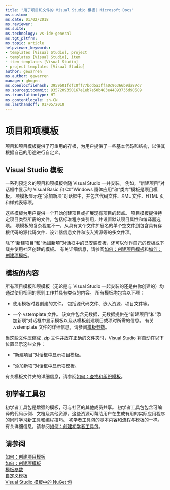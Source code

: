 ```yaml
---
title: "用于项目和文件的 Visual Studio 模板| Microsoft Docs"
ms.custom: 
ms.date: 01/02/2018
ms.reviewer: 
ms.suite: 
ms.technology: vs-ide-general
ms.tgt_pltfrm: 
ms.topic: article
helpviewer_keywords:
- templates [Visual Studio], project
- templates [Visual Studio], item
- item templates [Visual Studio]
- project templates [Visual Studio]
author: gewarren
ms.author: gewarren
manager: ghogen
ms.openlocfilehash: 3959b01fdfc0ff77bdd5a3ffa0c96366b9da87d7
ms.sourcegitcommit: 9357209350167e1eb7e50b483e44893735d90589
ms.translationtype: HT
ms.contentlocale: zh-CN
ms.lasthandoff: 01/05/2018
---
```

# <a name="project-and-item-templates"></a>项目和项模板

项目和项目模板提供了可重用的存根，为用户提供了一些基本代码和结构，以供其根据自己的用途进行自定义。

## <a name="visual-studio-templates"></a>Visual Studio 模板

一系列预定义的项目和项模板会随 Visual Studio 一并安装。 例如，“新建项目”对话框中显示的 Visual Basic 和 C#“Windows 窗体应用”和“类库”模板是项目模板。 项模板显示在“添加新项”对话框中，并包含代码文件、XML 文件、HTML 页和样式表等项。

这些模板为用户提供一个开始创建项目或扩展现有项目的起点。 项目模板提供特定项目类型所需的文件，包括标准程序集引用，并设置默认项目属性和编译器选项。 项模板的复杂程度不一，从具有某个文件扩展名的单个空文件到包含具有存根代码的源代码文件、设计器信息文件和嵌入资源等的多文件项。

除了“新建项目”和“添加新项”对话框中的已安装模板，还可以创作自己的模板或下载并使用社区创建的模板。 有关详细信息，请参阅[如何：创建项目模板](../ide/how-to-create-project-templates.md)和[如何：创建项模板](../ide/how-to-create-item-templates.md)。

## <a name="contents-of-a-template"></a>模板的内容

所有项目模板和项模板（无论是与 Visual Studio 一起安装的还是由你创建的）均通过使用相同的原则工作并具有类似的内容。 所有模板均包含以下项：

- 使用模板时要创建的文件。 包括源代码文件、嵌入资源、项目文件等。

- 一个 vstemplate 文件。 该文件包含元数据，元数据提供在“新建项目”和“添加新项”对话框中显示模板以及从模板创建项目或项时所需的信息。 有关 .vstemplate 文件的详细信息，请参阅[模板参数](../ide/template-parameters.md)。

当这些文件压缩成 .zip 文件并放在正确的文件夹时，Visual Studio 将自动在以下位置显示这些文件：

- “新建项目”对话框中显示项目模板。

- “添加新项”对话框中显示项模板。

有关模板文件夹的详细信息，请参阅[如何：查找和组织模板](../ide/how-to-locate-and-organize-project-and-item-templates.md)。

## <a name="starter-kits"></a>初学者工具包

初学者工具包是增强的模板，可与社区的其他成员共享。 初学者工具包包含可编译的代码示例、文档及其他资源，这些资源可帮助用户在生成有用的实际应用程序的同时学习新工具和编程技巧。 初学者工具包的基本内容和流程与模板的一样。 有关详细信息，请参阅[如何：创建初学者工具包](../ide/how-to-create-starter-kits.md)。

## <a name="see-also"></a>请参阅

[如何：创建项目模板](../ide/how-to-create-project-templates.md)  
[如何：创建项模板](../ide/how-to-create-item-templates.md)  
[模板参数](../ide/template-parameters.md)  
[自定义模板](../ide/customizing-project-and-item-templates.md)  
[Visual Studio 模板中的 NuGet 包](/nuget/visual-studio-extensibility/visual-studio-templates)